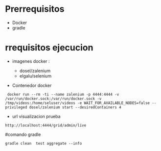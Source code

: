 # Prerrequisitos

+ Docker 
+ gradle

# rrequisitos ejecucion 
+ imagenes docker :
  + dosel/zalenium
  + elgalu/selenium 

+ Contenedor docker
```
 docker run --rm -ti --name zalenium -p 4444:4444 -v /var/run/docker.sock:/var/run/docker.sock -v /tmp/videos:/home/seluser/videos -e WAIT_FOR_AVAILABLE_NODES=false --privileged dosel/zalenium start --desiredContainers 4
```

+ url visualizacion prueba

```
http://localhost:4444/grid/admin/live
```
#comando gradle 

```
gradle clean  test aggregate --info
```